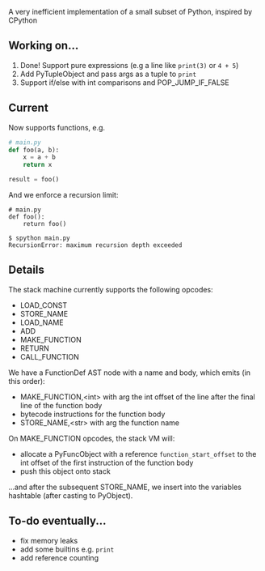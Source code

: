 A very inefficient implementation of a small subset of Python, inspired by CPython

## Working on...

1. Done! Support pure expressions (e.g a line like `print(3)` or `4 + 5`) 
2. Add PyTupleObject and pass args as a tuple to `print`
3. Support if/else with int comparisons and POP_JUMP_IF_FALSE

## Current

Now supports functions, e.g.

```py
# main.py
def foo(a, b):
    x = a + b
    return x

result = foo()
```

And we enforce a recursion limit:

```
# main.py
def foo():
    return foo()

$ spython main.py
RecursionError: maximum recursion depth exceeded
```

## Details

The stack machine currently supports the following opcodes:
 - LOAD_CONST
 - STORE_NAME
 - LOAD_NAME
 - ADD
 - MAKE_FUNCTION
 - RETURN
 - CALL_FUNCTION

We have a FunctionDef AST node with a name and body, which emits (in this order):
 - MAKE_FUNCTION,\<int\> with arg the int offset of the line after the final line of the function body
 - bytecode instructions for the function body
 - STORE_NAME,\<str\> with arg the function name

On MAKE_FUNCTION opcodes, the stack VM will:
 - allocate a PyFuncObject with a reference `function_start_offset` to the int offset of the first instruction of the function body
 - push this object onto stack

...and after the subsequent STORE_NAME, we insert into the variables hashtable (after casting to PyObject).

## To-do eventually...

 - fix memory leaks
 - add some builtins e.g. `print`
 - add reference counting
